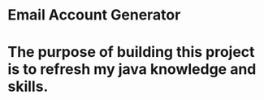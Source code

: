 <h1>Email Account Generator<h1>
<p>The purpose of building this project is to refresh my java knowledge and skills.<p>
